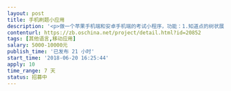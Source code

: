```yaml
---                
layout: post       
title: 手机刷题小应用           
description: '<p>做一个苹果手机端和安卓手机端的考试小程序，功能：1.知道点的树状展示（相当于word,第一章，1.1，1.2，1.1.2），2.答题功能，试题展示，选择和填空题作答判断。3.统计功能，例如这道题大家的错误率，你的错题，高考出现次数，4.整个题目打完统计，形成一个折线图，饼状图，或者菱形图。详细需求电话联系。</p>'     
contenturl: https://zb.oschina.net/project/detail.html?id=20852      
tags: [其他语言,移动应用]            
salary: 5000-10000元          
publish_time: '已发布 21 小时'         
start_time: '2018-06-20 16:25:44'           
apply: 10                   
time_range: 7 天              
status: 招募中                  
---                 
```

